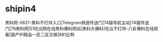 # shipin4
黑料网-0621-黑料不打烊入口|Telegram频道传送门|74猫导航主站|74猫传送门|78黑料网|51吃瓜网在线黑料爆料网站|黑料大爆料|吃瓜不打烊–八卦爆料在线观看|国产91精品一区二区交换|881比鸭
